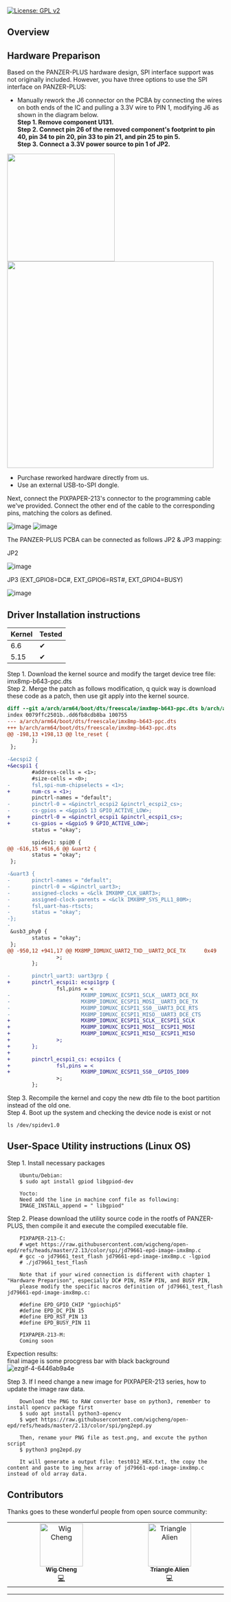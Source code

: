 [![License: GPL v2](https://img.shields.io/badge/License-GPL%20v2-blue.svg)](https://www.gnu.org/licenses/old-licenses/gpl-2.0.en.html)

## Overview

## Hardware Preparison

Based on the PANZER-PLUS hardware design, SPI interface support was not originally included. However, you have three options to use the SPI interface on PANZER-PLUS: <br>

- Manually rework the J6 connector on the PCBA by connecting the wires on both ends of the IC and pulling a 3.3V wire to PIN 1, modifying J6 as shown in the diagram below. <br>
**Step 1. Remove component U131.** <br>
**Step 2. Connect pin 26 of the removed component's footprint to pin 40, pin 34 to pin 20, pin 33 to pin 21, and pin 25 to pin 5.** <br>
**Step 3. Connect a 3.3V power source to pin 1 of JP2.** <br>
<img src="https://github.com/user-attachments/assets/d078649b-6386-4ebc-ab80-e8636ebd399e" width="250">
<img src="https://github.com/user-attachments/assets/a295b2cd-11bd-4b92-9a99-4f7116dfa3cf" width="480">

- Purchase reworked hardware directly from us.
- Use an external USB-to-SPI dongle.

Next, connect the PIXPAPER-213's connector to the programming cable we've provided. Connect the other end of the cable to the corresponding pins, matching the colors as defined.

![image](https://github.com/user-attachments/assets/af657fcd-c5c5-4a54-b7a7-40c95f902b9c)
![image](https://github.com/user-attachments/assets/6ae059a1-9711-4d93-b800-46bffb24d128)

The PANZER-PLUS PCBA can be connected as follows JP2 & JP3 mapping:

JP2

![image](https://github.com/user-attachments/assets/c8c17f15-2931-46ce-b59c-35a7c2ab32fb)


JP3 (EXT_GPIO8=DC#, EXT_GPIO6=RST#, EXT_GPIO4=BUSY)

![image](https://github.com/user-attachments/assets/85ae632d-a87e-4bb6-906d-dba9d6b1c32b)


## Driver Installation instructions

|Kernel|Tested|
|---|---|
| 6.6 |&#10004;|
| 5.15 |&#10004;|

Step 1. Download the kernel source and modify the target device tree file: imx8mp-b643-ppc.dts <br>
Step 2. Merge the patch as follows modification, q quick way is download these code as a patch, then use git apply into the kernel source.<br>

```diff
diff --git a/arch/arm64/boot/dts/freescale/imx8mp-b643-ppc.dts b/arch/arm64/boot/dts/freescale/imx8mp-b643-ppc.dts
index 0079ffc2501b..dd6fb8cdb8ba 100755
--- a/arch/arm64/boot/dts/freescale/imx8mp-b643-ppc.dts
+++ b/arch/arm64/boot/dts/freescale/imx8mp-b643-ppc.dts
@@ -198,13 +198,13 @@ lte_reset {
        };
 };

-&ecspi2 {
+&ecspi1 {
        #address-cells = <1>;
        #size-cells = <0>;
-       fsl,spi-num-chipselects = <1>;
+       num-cs = <1>;
        pinctrl-names = "default";
-       pinctrl-0 = <&pinctrl_ecspi2 &pinctrl_ecspi2_cs>;
-       cs-gpios = <&gpio5 13 GPIO_ACTIVE_LOW>;
+       pinctrl-0 = <&pinctrl_ecspi1 &pinctrl_ecspi1_cs>;
+       cs-gpios = <&gpio5 9 GPIO_ACTIVE_LOW>;
        status = "okay";

        spidev1: spi@0 {
@@ -616,15 +616,6 @@ &uart2 {
        status = "okay";
 };

-&uart3 {
-       pinctrl-names = "default";
-       pinctrl-0 = <&pinctrl_uart3>;
-       assigned-clocks = <&clk IMX8MP_CLK_UART3>;
-       assigned-clock-parents = <&clk IMX8MP_SYS_PLL1_80M>;
-       fsl,uart-has-rtscts;
-       status = "okay";
-};
-
 &usb3_phy0 {
        status = "okay";
 };
@@ -950,12 +941,17 @@ MX8MP_IOMUXC_UART2_TXD__UART2_DCE_TX      0x49
                >;
        };

-       pinctrl_uart3: uart3grp {
+       pinctrl_ecspi1: ecspi1grp {
                fsl,pins = <
-                       MX8MP_IOMUXC_ECSPI1_SCLK__UART3_DCE_RX          0x140
-                       MX8MP_IOMUXC_ECSPI1_MOSI__UART3_DCE_TX          0x140
-                       MX8MP_IOMUXC_ECSPI1_SS0__UART3_DCE_RTS          0x140
-                       MX8MP_IOMUXC_ECSPI1_MISO__UART3_DCE_CTS         0x140
+                       MX8MP_IOMUXC_ECSPI1_SCLK__ECSPI1_SCLK           0x140
+                       MX8MP_IOMUXC_ECSPI1_MOSI__ECSPI1_MOSI           0x140
+                       MX8MP_IOMUXC_ECSPI1_MISO__ECSPI1_MISO           0x140
+               >;
+       };
+
+       pinctrl_ecspi1_cs: ecspi1cs {
+               fsl,pins = <
+                       MX8MP_IOMUXC_ECSPI1_SS0__GPIO5_IO09                     0x140
                >;
        };
```

Step 3. Recompile the kernel and copy the new dtb file to the boot partition instead of the old one. <br>
Step 4. Boot up the system and checking the device node is exist or not <br>

    ls /dev/spidev1.0
    

## User-Space Utility instructions (Linux OS)

Step 1. Install necessary packages

        Ubuntu/Debian:
        $ sudo apt install gpiod libgpiod-dev

        Yocto:
        Need add the line in machine conf file as following:
        IMAGE_INSTALL_append = " libgpiod"



Step 2. Please download the utility source code in the rootfs of PANZER-PLUS, then compile it and execute the compiled executable file.

        PIXPAPER-213-C:
        # wget https://raw.githubusercontent.com/wigcheng/open-epd/refs/heads/master/2.13/color/spi/jd79661-epd-image-imx8mp.c
        # gcc -o jd79661_test_flash jd79661-epd-image-imx8mp.c -lgpiod
        # ./jd79661_test_flash 

        Note that if your wired connection is different with chapter 1 "Hardware Preparison", especially DC# PIN, RST# PIN, and BUSY PIN,
        please modify the specific macros definition of jd79661_test_flash jd79661-epd-image-imx8mp.c:

        #define EPD_GPIO_CHIP "gpiochip5"
        #define EPD_DC_PIN 15
        #define EPD_RST_PIN 13
        #define EPD_BUSY_PIN 11

        PIXPAPER-213-M:
        Coming soon


Expection results: <br>
final image is some procgress bar with black background <br>
![ezgif-4-6446ab9a4e](https://github.com/user-attachments/assets/224ee0a3-6eda-4a69-8ffe-28d9f717d7a8)


        
Step 3. If I need change a new image for PIXPAPER-213 series, how to update the image raw data.

        Download the PNG to RAW converter base on python3, remember to install opencv package first
        $ sudo apt install python3-opencv
        $ wget https://raw.githubusercontent.com/wigcheng/open-epd/refs/heads/master/2.13/color/spi/png2epd.py

        Then, rename your PNG file as test.png, and excute the python script
        $ python3 png2epd.py

        It will generate a output file: test012_HEX.txt, the copy the content and paste to img_hex array of jd79661-epd-image-imx8mp.c instead of old array data.



## Contributors

Thanks goes to these wonderful people from open source community:

<!-- ALL-CONTRIBUTORS-LIST:START - Do not remove or modify this section -->
<!-- prettier-ignore-start -->
<!-- markdownlint-disable -->
<table>
  <tbody>
    <tr>
      <td align="center" valign="top" width="14.28%"><a href="https://github.com/wigcheng"><img src="https://avatars.githubusercontent.com/u/7148592?v=4" width="100px;" alt="Wig Cheng"/><br /><sub><b>Wig Cheng</b></sub></a><br /><a href="https://github.com/wigcheng/open-epd/commits?author=wigcheng" title="Code">💻</a></td>
<td align="center" valign="top" width="14.28%"><a href="https://github.com/meteorTriangle"><img src="https://avatars.githubusercontent.com/u/87787306?v=4" width="100px;" alt="Triangle Alien"/><br /><sub><b>Triangle Alien</b></sub></a><br />💻</td>
    </tr>
  </tbody>
</table>

<!-- markdownlint-restore -->
<!-- prettier-ignore-end -->

<!-- ALL-CONTRIBUTORS-LIST:END -->

---
